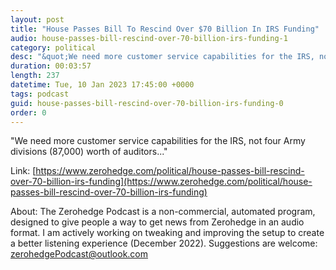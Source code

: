 ```yaml
---
layout: post
title: "House Passes Bill To Rescind Over $70 Billion In IRS Funding"
audio: house-passes-bill-rescind-over-70-billion-irs-funding-1
category: political
desc: "&quot;We need more customer service capabilities for the IRS, not four Army divisions (87,000) worth of auditors...&quot;"
duration: 00:03:57
length: 237
datetime: Tue, 10 Jan 2023 17:45:00 +0000
tags: podcast
guid: house-passes-bill-rescind-over-70-billion-irs-funding-0
order: 0
---
```

&quot;We need more customer service capabilities for the IRS, not four Army divisions (87,000) worth of auditors...&quot;

Link: [https://www.zerohedge.com/political/house-passes-bill-rescind-over-70-billion-irs-funding](https://www.zerohedge.com/political/house-passes-bill-rescind-over-70-billion-irs-funding)

About: The Zerohedge Podcast is a non-commercial, automated program, designed to give people a way to get news from Zerohedge in an audio format.  I am actively working on tweaking and improving the setup to create a better listening experience (December 2022).  Suggestions are welcome: [zerohedgePodcast@outlook.com](mailto:zerohedgePodcast@outlook.com)